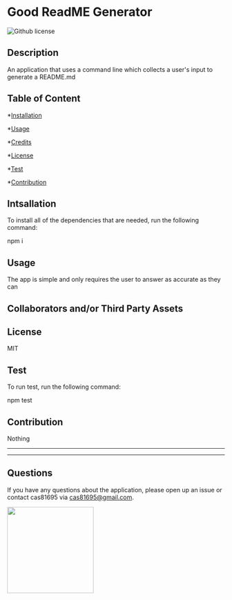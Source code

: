 # Good ReadME Generator

![Github license](https://img.shields.io/badge/License-MIT-yellow.svg)

## Description

An application that uses a command line which collects a user's input to generate a README.md

## Table of Content

*[Installation](#installation)

*[Usage](#usage)

*[Credits](#credits)

*[License](#license)

*[Test](#test)

*[Contribution](#contribution)

## Intsallation

To install all of the dependencies that are needed, run the following command:

npm i

## Usage

The app is simple and only requires the user to answer as accurate as they can

## Collaborators and/or Third Party Assets



## License

MIT

## Test

To run test, run the following command:

npm test

## Contribution

Nothing

----------------------------------------------





-----------------------------------------------

## Questions

If you have any questions about the application, please open up an issue or contact cas81695 via cas81695@gmail.com.

<img src= "https://avatars1.githubusercontent.com/u/58318559?v=4" width ="200px" height="200px">